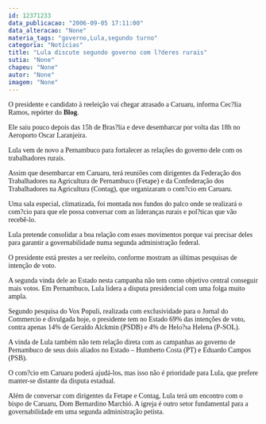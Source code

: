 ```yaml
---
id: 12371233
data_publicacao: "2006-09-05 17:11:00"
data_alteracao: "None"
materia_tags: "governo,Lula,segundo turno"
categoria: "Notícias"
title: "Lula discute segundo governo com l?deres rurais"
sutia: "None"
chapeu: "None"
autor: "None"
imagem: "None"
---
```

<p><P><FONT face=Verdana>O presidente e candidato à reeleição vai chegar atrasado a Caruaru, informa Cec?lia Ramos, repórter do <STRONG>Blog</STRONG>. </FONT></P></p>
<p><P><FONT face=Verdana>Ele saiu pouco depois das 15h de Bras?lia e deve desembarcar por volta das 18h no Aeroporto Oscar Laranjeira.</FONT></P></p>
<p><P><FONT face=Verdana>Lula vem de novo a Pernambuco para fortalecer as relações do governo dele com os trabalhadores rurais. </FONT></P></p>
<p><P><FONT face=Verdana>Assim que desembarcar em Caruaru, terá reuniões com dirigentes da Federação dos Trabalhadores na Agricultura de Pernambuco (Fetape) e da Confederação dos Trabalhadores na Agricultura (Contag), que organizaram o com?cio em Caruaru.</FONT></P></p>
<p><P><FONT face=Verdana>Uma sala especial, climatizada, foi montada nos fundos do palco onde se realizará o com?cio para que ele possa conversar com as lideranças rurais e pol?ticas que vão recebê-lo.</FONT></P></p>
<p><P><FONT face=Verdana>Lula pretende consolidar a boa relação com esses movimentos porque vai precisar deles para garantir a governabilidade numa segunda administração federal.</FONT></P></p>
<p><P><FONT face=Verdana>O presidente está prestes a ser reeleito, conforme mostram as últimas pesquisas de intenção de voto. </FONT></P></p>
<p><P><FONT face=Verdana>A segunda vinda dele ao Estado nesta campanha não tem como objetivo central conseguir mais votos. Em Pernambuco, Lula lidera a disputa presidencial com uma folga muito ampla. </FONT></P></p>
<p><P><FONT face=Verdana>Segundo pesquisa do Vox Populi, realizada com exclusividade para o Jornal do Commercio e divulgada hoje, o presidente tem no Estado 69% das intenções de voto, contra apenas 14% de Geraldo Alckmin (PSDB) e 4% de Helo?sa Helena (P-SOL).</FONT></P></p>
<p><P><FONT face=Verdana>A vinda de Lula também não tem relação direta com as campanhas ao governo de Pernambuco de seus dois aliados no Estado – Humberto Costa (PT) e Eduardo Campos (PSB).</FONT></P></p>
<p><P><FONT face=Verdana>O com?cio em Caruaru poderá ajudá-los, mas isso não é prioridade para Lula, que prefere manter-se distante da disputa estadual.</FONT></P></p>
<p><P><FONT face=Verdana>Além de conversar com dirigentes da Fetape e Contag, Lula terá um encontro com o bispo de Caruaru, <FONT face=Arial><FONT face=Verdana>Dom Bernardino Marchió. A igreja é outro setor fundamental para a governabilidade em uma segunda administração petista.</FONT></P></FONT></FONT> </p>
